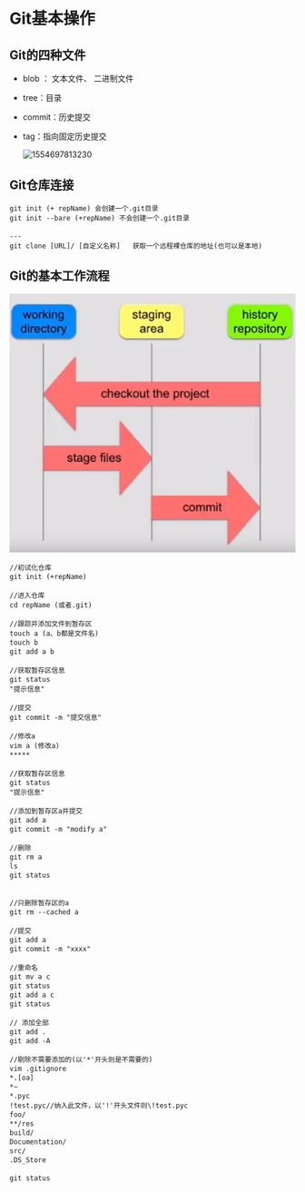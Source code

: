 # Git基本操作

## Git的四种文件

- blob ： 文本文件、 二进制文件

- tree：目录

- commit：历史提交

- tag：指向固定历史提交

  ![1554697813230](C:\Users\卢华源\AppData\Roaming\Typora\typora-user-images\1554697813230.png)

## Git仓库连接

```git
git init (+ repName) 会创建一个.git目录
git init --bare (+repName) 不会创建一个.git目录

---
git clone [URL]/ [自定义名称]   获取一个远程裸仓库的地址(也可以是本地)

```



## Git的基本工作流程

![1554698686256](images/1554698686256.png)

```git
//初试化仓库
git init (+repName)

//进入仓库
cd repName (或者.git)

//跟踪并添加文件到暂存区
touch a (a、b都是文件名)
touch b
git add a b

//获取暂存区信息
git status 
"提示信息"

//提交
git commit -m "提交信息"

//修改a
vim a (修改a)
*****

//获取暂存区信息
git status
"提示信息"

//添加到暂存区a并提交
git add a
git commit -m "modify a"

//删除
git rm a
ls
git status


//只删除暂存区的a
git rm --cached a

//提交
git add a
git commit -m "xxxx"

//重命名
git mv a c
git status
git add a c
git status

// 添加全部
git add . 
git add -A

//剔除不需要添加的(以'*'开头则是不需要的)
vim .gitignore
*.[oa]
*~
*.pyc
!test.pyc//纳入此文件，以'!'开头文件则\!test.pyc
foo/
**/res
build/
Documentation/
src/
.DS_Store  

git status




```

